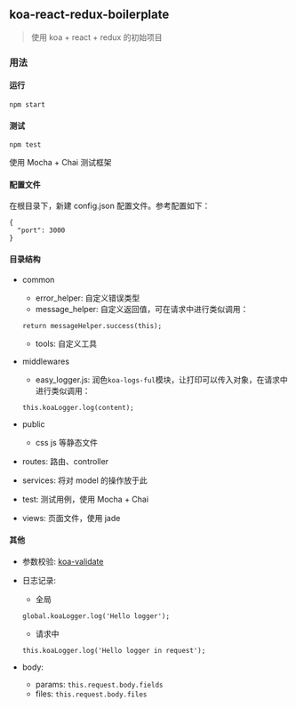 <!--
@Author: SplendourHui
@Date:   2016-04-29 09:54
@Last modified by:   SamChan
@Last modified time: 2016-05-05T17:27:22+08:00
-->



## koa-react-redux-boilerplate

> 使用 koa + react + redux 的初始项目

### 用法

#### 运行
```
npm start
```

#### 测试
```
npm test
```
使用 Mocha + Chai 测试框架

#### 配置文件
在根目录下，新建 config.json 配置文件。参考配置如下：
```
{
  "port": 3000
}
```



#### 目录结构
- common
  - error_helper: 自定义错误类型
  - message_helper: 自定义返回值，可在请求中进行类似调用：
  ```
  return messageHelper.success(this);
  ```
  - tools: 自定义工具

- middlewares
  - easy_logger.js: 润色`koa-logs-ful`模块，让打印可以传入对象，在请求中进行类似调用：
  ```
  this.koaLogger.log(content);
  ```

- public
  - css js 等静态文件

- routes: 路由、controller

- services: 将对 model 的操作放于此

- test: 测试用例，使用 Mocha + Chai

- views: 页面文件，使用 jade



#### 其他
- 参数校验: [koa-validate](https://github.com/RocksonZeta/koa-validate)

- 日志记录:
  - 全局
  ```
  global.koaLogger.log('Hello logger');
  ```
  - 请求中
  ```
  this.koaLogger.log('Hello logger in request');
  ```

- body:
  - params: `this.request.body.fields`
  - files: `this.request.body.files`
